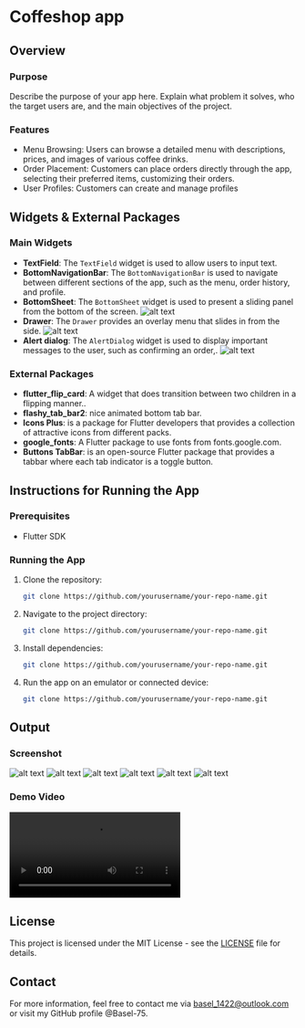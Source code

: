 # Coffeshop app

## Overview

### Purpose
Describe the purpose of your app here. Explain what problem it solves, who the target users are, and the main objectives of the project.

### Features
- Menu Browsing: Users can browse a detailed menu with descriptions, prices, and images of various coffee drinks.
- Order Placement: Customers can place orders directly through the app, selecting their preferred items, customizing their orders.
- User Profiles: Customers can create and manage profiles

## Widgets & External Packages

### Main Widgets
- **TextField**: The `TextField` widget is used to allow users to input text.
- **BottomNavigationBar**: The `BottomNavigationBar` is used to navigate between different sections of the app, such as the menu, order history, and profile.
- **BottomSheet**: The `BottomSheet` widget is used to present a sliding panel from the bottom of the screen.
![alt text](assest/readme/sheet.png)
- **Drawer**: The `Drawer` provides an overlay menu that slides in from the side.
![alt text](assest/readme/drawer.png)
- **Alert dialog**: The `AlertDialog` widget is used to display important messages to the user, such as confirming an order,.
![alt text](assest/readme/alert.png)

### External Packages
- **flutter_flip_card**: A widget that does transition between two children in a flipping manner..
- **flashy_tab_bar2**: nice animated bottom tab bar.
- **Icons Plus**: is a package for Flutter developers that provides a collection of attractive icons from different packs.
- **google_fonts**: A Flutter package to use fonts from fonts.google.com.
- **Buttons TabBar**:  is an open-source Flutter package that provides a tabbar where each tab indicator is a toggle button.

## Instructions for Running the App

### Prerequisites
- Flutter SDK

### Running the App
1. Clone the repository: 
   ```bash
   git clone https://github.com/yourusername/your-repo-name.git
2. Navigate to the project directory: 
   ```bash
   git clone https://github.com/yourusername/your-repo-name.git
3. Install dependencies: 
   ```bash
   git clone https://github.com/yourusername/your-repo-name.git
4. Run the app on an emulator or connected device: 
   ```bash
   git clone https://github.com/yourusername/your-repo-name.git

## Output

### Screenshot

![alt text](assest/readme/login.png)
![alt text](assest/readme/signup.png)
![alt text](assest/readme/home.png)
![alt text](assest/readme/info.png)
![alt text](assest/readme/order.png)
![alt text](assest/readme/profile.png)

### Demo Video

![alt text](assest/readme/demo.mp4)

## License

This project is licensed under the MIT License - see the [LICENSE](LICENSE) file for details.

## Contact

For more information, feel free to contact me via basel_1422@outlook.com or visit my GitHub profile @Basel-75.